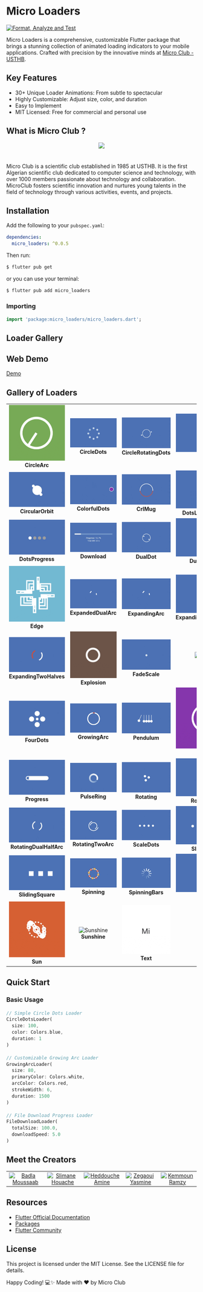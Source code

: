 # Micro Loaders

[![Format, Analyze and Test](https://github.com/MicroClub-USTHB/micro_loaders/actions/workflows/main.yml/badge.svg)](https://github.com/MicroClub-USTHB/micro_loaders/actions/workflows/main.yml)

Micro Loaders is a comprehensive, customizable Flutter package that brings a stunning collection of animated loading indicators to your mobile applications. Crafted with precision by the innovative minds at [Micro Club - USTHB](https://github.com/MicroClub-USTHB).


## Key Features
- 30+ Unique Loader Animations: From subtle to spectacular
- Highly Customizable: Adjust size, color, and duration
- Easy to Implement
- MIT Licensed: Free for commercial and personal use

## What is Micro Club ?

<div style='display:flex; justify-content:center; padding-bottom:24px'>
  <img   src='https://avatars.githubusercontent.com/u/44125424?s=200&v=4'/>
</div>

Micro Club is a scientific club established in 1985 at USTHB. It is the first Algerian scientific club dedicated to computer science and technology, with over 1000 members passionate about technology and collaboration. MicroClub fosters scientific innovation and nurtures young talents in the field of technology through various activities, events, and projects.


## Installation

Add the following to your `pubspec.yaml`:

```yaml
dependencies:
  micro_loaders: ^0.0.5
```
Then run:

```bash
$ flutter pub get
```

or you can use your terminal:

```bash
$ flutter pub add micro_loaders
```



### Importing

```dart
import 'package:micro_loaders/micro_loaders.dart';
```

## Loader Gallery

## Web Demo
[Demo](https://loaders.microclub.info/)

## Gallery of Loaders

<table style="width: 100%; border-collapse: collapse; text-align: center;">
  <tr>
    <td>
      <img src="https://raw.githubusercontent.com/MicroClub-USTHB/micro_loaders/refs/heads/main/demos/CircleArc.gif" alt="CircleArc" />
      <div style="font-weight: bold;">CircleArc</div>
    </td>
    <td>
      <img src="https://raw.githubusercontent.com/MicroClub-USTHB/micro_loaders/refs/heads/main/demos/CircleDots.gif" alt="CircleDots" />
      <div style="font-weight: bold;">CircleDots</div>
    </td>
    <td>
      <img src="https://raw.githubusercontent.com/MicroClub-USTHB/micro_loaders/refs/heads/main/demos/CircleRotatingDots.gif" alt="CircleRotatingDots" />
      <div style="font-weight: bold;">CircleRotatingDots</div>
    </td>
    <td>
      <img src="https://raw.githubusercontent.com/MicroClub-USTHB/micro_loaders/refs/heads/main/demos/Circles.gif" alt="Circles" />
      <div style="font-weight: bold;">Circles</div>
    </td>
  </tr>
  <tr>
    <td>
      <img src="https://raw.githubusercontent.com/MicroClub-USTHB/micro_loaders/refs/heads/main/demos/CircularOrbit.gif" alt="CircularOrbit" />
      <div style="font-weight: bold;">CircularOrbit</div>
    </td>
    <td>
      <img src="https://raw.githubusercontent.com/MicroClub-USTHB/micro_loaders/refs/heads/main/demos/ColorfulDots.gif" alt="ColorfulDots" />
      <div style="font-weight: bold;">ColorfulDots</div>
    </td>
    <td>
      <img src="https://raw.githubusercontent.com/MicroClub-USTHB/micro_loaders/refs/heads/main/demos/CrlMug.gif" alt="CrlMug" />
      <div style="font-weight: bold;">CrlMug</div>
    </td>
    <td>
      <img src="https://raw.githubusercontent.com/MicroClub-USTHB/micro_loaders/refs/heads/main/demos/DotsLoadingCircle.gif" alt="DotsLoadingCircle" />
      <div style="font-weight: bold;">DotsLoadingCircle</div>
    </td>
  </tr>
  <tr>
    <td>
      <img src="https://raw.githubusercontent.com/MicroClub-USTHB/micro_loaders/refs/heads/main/demos/DotsProgress.gif" alt="DotsProgress" />
      <div style="font-weight: bold;">DotsProgress</div>
    </td>
    <td>
      <img src="https://raw.githubusercontent.com/MicroClub-USTHB/micro_loaders/refs/heads/main/demos/Download.gif" alt="Download" />
      <div style="font-weight: bold;">Download</div>
    </td>
    <td>
      <img src="https://raw.githubusercontent.com/MicroClub-USTHB/micro_loaders/refs/heads/main/demos/DualDot.gif" alt="DualDot" />
      <div style="font-weight: bold;">DualDot</div>
    </td>
    <td>
      <img src="https://raw.githubusercontent.com/MicroClub-USTHB/micro_loaders/refs/heads/main/demos/DualRotating.gif" alt="DualRotating" />
      <div style="font-weight: bold;">DualRotating</div>
    </td>
  </tr>
  <tr>
    <td>
      <img src="https://raw.githubusercontent.com/MicroClub-USTHB/micro_loaders/refs/heads/main/demos/Edge.gif" alt="Edge" />
      <div style="font-weight: bold;">Edge</div>
    </td>
    <td>
      <img src="https://raw.githubusercontent.com/MicroClub-USTHB/micro_loaders/refs/heads/main/demos/ExpandedDualArc.gif" alt="ExpandedDualArc" />
      <div style="font-weight: bold;">ExpandedDualArc</div>
    </td>
    <td>
      <img src="https://raw.githubusercontent.com/MicroClub-USTHB/micro_loaders/refs/heads/main/demos/ExpandingArc.gif" alt="ExpandingArc" />
      <div style="font-weight: bold;">ExpandingArc</div>
    </td>
    <td>
      <img src="https://raw.githubusercontent.com/MicroClub-USTHB/micro_loaders/refs/heads/main/demos/ExpandingArcTwoColor.gif" alt="ExpandingArcTwoColor" />
      <div style="font-weight: bold;">ExpandingArcTwoColor</div>
    </td>
  </tr>
  <tr>
    <td>
      <img src="https://raw.githubusercontent.com/MicroClub-USTHB/micro_loaders/refs/heads/main/demos/ExpandingTwpHalves.gif" alt="ExpandingTwpHalves" />
      <div style="font-weight: bold;">ExpandingTwoHalves</div>
    </td>
    <td>
      <img src="https://raw.githubusercontent.com/MicroClub-USTHB/micro_loaders/refs/heads/main/demos/Explosion.gif" alt="Explosion" />
      <div style="font-weight: bold;">Explosion</div>
    </td>
    <td>
      <img src="https://raw.githubusercontent.com/MicroClub-USTHB/micro_loaders/refs/heads/main/demos/FadeScale.gif" alt="FadeScale" />
      <div style="font-weight: bold;">FadeScale</div>
    </td>
    <td>
      <img src="https://raw.githubusercontent.com/MicroClub-USTHB/micro_loaders/refs/heads/main/demos/Flower.gif" alt="Flower" />
      <div style="font-weight: bold;">Flower</div>
    </td>
  </tr>
  <tr>
    <td>
      <img src="https://raw.githubusercontent.com/MicroClub-USTHB/micro_loaders/refs/heads/main/demos/FourDots.gif" alt="FourDots" />
      <div style="font-weight: bold;">FourDots</div>
    </td>
    <td>
      <img src="https://raw.githubusercontent.com/MicroClub-USTHB/micro_loaders/refs/heads/main/demos/GrowingArc.gif" alt="GrowingArc" />
      <div style="font-weight: bold;">GrowingArc</div>
    </td>
    <td>
      <img src="https://raw.githubusercontent.com/MicroClub-USTHB/micro_loaders/refs/heads/main/demos/Pendulum.gif" alt="Pendulum" />
      <div style="font-weight: bold;">Pendulum</div>
    </td>
    <td>
      <img src="https://raw.githubusercontent.com/MicroClub-USTHB/micro_loaders/refs/heads/main/demos/Points.gif" alt="Points" />
      <div style="font-weight: bold;">Points</div>
    </td>
  </tr>
  <tr>
    <td>
      <img src="https://raw.githubusercontent.com/MicroClub-USTHB/micro_loaders/refs/heads/main/demos/Progress.gif" alt="Progress" />
      <div style="font-weight: bold;">Progress</div>
    </td>
    <td>
      <img src="https://raw.githubusercontent.com/MicroClub-USTHB/micro_loaders/refs/heads/main/demos/PulseRing.gif" alt="PulseRing" />
      <div style="font-weight: bold;">PulseRing</div>
    </td>
    <td>
      <img src="https://raw.githubusercontent.com/MicroClub-USTHB/micro_loaders/refs/heads/main/demos/Rotating.gif" alt="Rotating" />
      <div style="font-weight: bold;">Rotating</div>
    </td>
    <td>
      <img src="https://raw.githubusercontent.com/MicroClub-USTHB/micro_loaders/refs/heads/main/demos/RotatingArc.gif" alt="RotatingArc" />
      <div style="font-weight: bold;">RotatingArc</div>
    </td>
  </tr>
  <tr>
    <td>
      <img src="https://raw.githubusercontent.com/MicroClub-USTHB/micro_loaders/refs/heads/main/demos/RotatingDualHalfArc.gif" alt="RotatingDualHalfArc" />
      <div style="font-weight: bold;">RotatingDualHalfArc</div>
    </td>
    <td>
      <img src="https://raw.githubusercontent.com/MicroClub-USTHB/micro_loaders/refs/heads/main/demos/RotatingTwoArc.gif" alt="RotatingTwoArc" />
      <div style="font-weight: bold;">RotatingTwoArc</div>
    </td>
    <td>
      <img src="https://raw.githubusercontent.com/MicroClub-USTHB/micro_loaders/refs/heads/main/demos/ScaleDots.gif" alt="ScaleDots" />
      <div style="font-weight: bold;">ScaleDots</div>
    </td>
    <td>
      <img src="https://raw.githubusercontent.com/MicroClub-USTHB/micro_loaders/refs/heads/main/demos/SlidingDots.gif" alt="SlidingDots" />
      <div style="font-weight: bold;">SlidingDots</div>
    </td>
  </tr>
  <tr>
    <td>
      <img src="https://raw.githubusercontent.com/MicroClub-USTHB/micro_loaders/refs/heads/main/demos/SlidingSquare.gif" alt="SlidingSquare" />
      <div style="font-weight: bold;">SlidingSquare</div>
    </td>
    <td>
      <img src="https://raw.githubusercontent.com/MicroClub-USTHB/micro_loaders/refs/heads/main/demos/Spininng.gif" alt="Spininng" />
      <div style="font-weight: bold;">Spinning</div>
    </td>
    <td>
      <img src="https://raw.githubusercontent.com/MicroClub-USTHB/micro_loaders/refs/heads/main/demos/SpinningBars.gif" alt="SpinningBars" />
      <div style="font-weight: bold;">SpinningBars</div>
    </td>
    <td>
      <img src="https://raw.githubusercontent.com/MicroClub-USTHB/micro_loaders/refs/heads/main/demos/Spiral.gif" alt="Spiral" />
      <div style="font-weight: bold;">Spiral</div>
    </td>
  </tr>
  <tr>
    <td>
      <img src="https://raw.githubusercontent.com/MicroClub-USTHB/micro_loaders/refs/heads/main/demos/Sun.gif" alt="Sun" />
      <div style="font-weight: bold;">Sun</div>
    </td>
    <td>
      <img src="https://raw.githubusercontent.com/MicroClub-USTHB/micro_loaders/refs/heads/main/demos/Sunshine.gif" alt="Sunshine" />
      <div style="font-weight: bold;">Sunshine</div>
    </td>
    <td>
      <img src="https://raw.githubusercontent.com/MicroClub-USTHB/micro_loaders/refs/heads/main/demos/Text.gif" alt="Text" />
      <div style="font-weight: bold;">Text</div>
    </td>
    <td></td> <!-- Empty cell to maintain the grid structure -->
  </tr>
</table>

## Quick Start



### Basic Usage

```dart
// Simple Circle Dots Loader
CircleDotsLoader(
  size: 100,
  color: Colors.blue,
  duration: 1
)

// Customizable Growing Arc Loader
GrowingArcLoader(
  size: 80,
  primaryColor: Colors.white,
  arcColor: Colors.red,
  strokeWidth: 6,
  duration: 1500
)

// File Download Progress Loader
FileDownloadLoader(
  totalSize: 100.0,
  downloadSpeed: 5.0
)
```

## Meet the Creators

<table>
  <tr>
  <td align="center">
      <a href = "https://github.com/MoussaabBadla"><img src="https://avatars.githubusercontent.com/u/106885435?v=4" width="72" alt="Badla Moussaab" /></a>
    </td>
    <td align="center">
      <a href = "https://github.com/slimo30"><img  src="https://avatars.githubusercontent.com/u/101450092?v=4" width="72" alt="Slimane Houache" /></a>
    </td>
    <td align="center">
      <a href = "https://github.com/01amine"><img  src="https://avatars.githubusercontent.com/u/113193160?v=4" width="72" alt="Heddouche Amine" /></a>
    </td>
    <td align="center">
      <a href = "https://github.com/yasminezegaoui"><img  src="https://avatars.githubusercontent.com/u/165675540?v=4" width="72" alt="Zegaoui Yasmine" /></a>
    </td>
    <td align="center">
      <a href = "https://github.com/ramzy1453"><img  src="https://avatars.githubusercontent.com/u/96486453?v=4" width="72" alt="Kemmoun Ramzy" /></a>
    </td>

  </tr> 
</table>


## Resources
- [Flutter Official Documentation](https://docs.flutter.dev/)
- [Packages](https://pub.dev/)
- [Flutter Community](https://flutter.dev/community)




## License

This project is licensed under the MIT License. See the LICENSE file for details.




Happy Coding! 💻✨ Made with ❤️ by Micro Club
